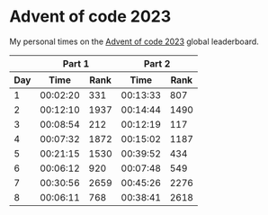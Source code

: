 # Advent of code 2023
My personal times on the [Advent of code 2023](https://adventofcode.com/2023) global leaderboard.

<table>
    <thead>
        <tr>
            <th></th>
            <th colspan="2">Part 1</th>
            <th colspan="2">Part 2</th>
        </tr>
        <tr>
            <th>Day</th>
            <th>Time</th>
            <th>Rank</th>
            <th>Time</th>
            <th>Rank</th>
        </tr>
    </thead>
    <tbody>
        <tr>
            <td>1</td> <td>00:02:20</td> <td>331</td> <td>00:13:33</td> <td>807</td>
        </tr>
        <tr>
            <td>2</td> <td>00:12:10</td> <td>1937</td> <td>00:14:44</td> <td>1490</td>
        </tr>
        <tr>
            <td>3</td> <td>00:08:54</td> <td>212</td> <td>00:12:19</td> <td>117</td>
        </tr>
        <tr>
            <td>4</td> <td>00:07:32</td> <td>1872</td> <td>00:15:02</td> <td>1187</td>
        </tr>
        <tr>
            <td>5</td> <td>00:21:15</td> <td>1530</td> <td>00:39:52</td> <td>434</td>
        </tr>
        <tr>
            <td>6</td> <td>00:06:12</td> <td>920</td> <td>00:07:48</td> <td>549</td>
        </tr>
        <tr>
            <td>7</td> <td>00:30:56</td> <td>2659</td> <td>00:45:26</td> <td>2276</td>
        </tr>
        <tr>
            <td>8</td> <td>00:06:11</td> <td>768</td> <td>00:38:41</td> <td>2618</td>
        </tr>
    </tbody>
</table>
